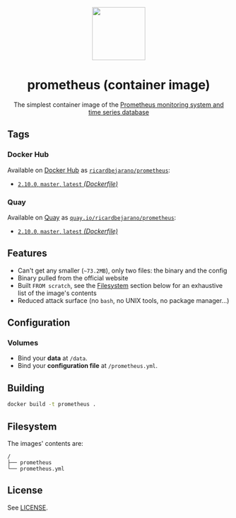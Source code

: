 <p align=center><img src=https://emojipedia-us.s3.dualstack.us-west-1.amazonaws.com/thumbs/320/apple/198/fire_1f525.png width=120px></p>
<h1 align=center>prometheus (container image)</h1>
<p align=center>The simplest container image of the <a href=https://prometheus.io/>Prometheus monitoring system and time series database</a></p>


## Tags

### Docker Hub

Available on [Docker Hub](https://hub.docker.com) as [`ricardbejarano/prometheus`](https://hub.docker.com/r/ricardbejarano/prometheus):

- [`2.10.0`, `master`, `latest` *(Dockerfile)*](https://github.com/ricardbejarano/prometheus/blob/master/Dockerfile)

### Quay

Available on [Quay](https://quay.io) as [`quay.io/ricardbejarano/prometheus`](https://quay.io/repository/ricardbejarano/prometheus):

- [`2.10.0`, `master`, `latest` *(Dockerfile)*](https://github.com/ricardbejarano/prometheus/blob/master/Dockerfile)


## Features

* Can't get any smaller (`~73.2MB`), only two files: the binary and the config
* Binary pulled from the official website
* Built `FROM scratch`, see the [Filesystem](#filesystem) section below for an exhaustive list of the image's contents
* Reduced attack surface (no `bash`, no UNIX tools, no package manager...)


## Configuration

### Volumes

- Bind your **data** at `/data`.
- Bind your **configuration file** at `/prometheus.yml`.


## Building

```bash
docker build -t prometheus .
```


## Filesystem

The images' contents are:

```
/
├── prometheus
└── prometheus.yml
```


## License

See [LICENSE](https://github.com/ricardbejarano/prometheus/blob/master/LICENSE).
